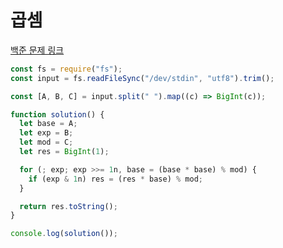 # 곱셈

[백준 문제 링크](https://www.acmicpc.net/problem/1629)

```javascript
const fs = require("fs");
const input = fs.readFileSync("/dev/stdin", "utf8").trim();

const [A, B, C] = input.split(" ").map((c) => BigInt(c));

function solution() {
  let base = A;
  let exp = B;
  let mod = C;
  let res = BigInt(1);

  for (; exp; exp >>= 1n, base = (base * base) % mod) {
    if (exp & 1n) res = (res * base) % mod;
  }

  return res.toString();
}

console.log(solution());
```
